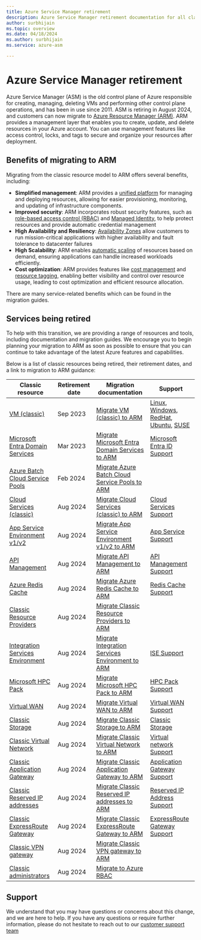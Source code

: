 ```yaml
---
title: Azure Service Manager retirement
description: Azure Service Manager retirement documentation for all classic compute, networking and storage resources
author: surbhijain
ms.topic: overview
ms.date: 04/18/2024
ms.author: surbhijain
ms.service: azure-asm

---
```


# Azure Service Manager retirement

Azure Service Manager (ASM) is the old control plane of Azure responsible for creating, managing, deleting VMs and performing other control plane operations, and has been in use since 2011. ASM is retiring in August 2024, and customers can now migrate to [Azure Resource Manager (ARM)](/azure/azure-resource-manager/management/overview). ARM provides a management layer that enables you to create, update, and delete resources in your Azure account. You can use management features like access control, locks, and tags to secure and organize your resources after deployment.

## Benefits of migrating to ARM 
Migrating from the classic resource model to ARM offers several benefits, including: 

- **Simplified management**: ARM provides a [unified platform](/azure/azure-resource-manager/management/overview) for managing and deploying resources, allowing for easier provisioning, monitoring, and updating of infrastructure components.
- **Improved security**: ARM incorporates robust security features, such as [role-based access control (RBAC)](/azure/role-based-access-control/overview) and [Managed Identity](/azure/active-directory/managed-identities-azure-resources/overview), to help protect resources and provide automatic credential management
- **High Availability and Resiliency**: [Availability Zones](/azure/reliability/availability-zones-overview) allow customers to run mission-critical applications with higher availability and fault tolerance to datacenter failures
- **High Scalability**: ARM enables [automatic scaling](/azure/well-architected/scalability/design-scale) of resources based on demand, ensuring applications can handle increased workloads efficiently.
- **Cost optimization**: ARM provides features like [cost management](/azure/cost-management-billing/) and [resource tagging](/azure/azure-resource-manager/management/tag-resources), enabling better visibility and control over resource usage, leading to cost optimization and efficient resource allocation.


There are many service-related benefits which can be found in the migration guides. 

## Services being retired 
To help with this transition, we are providing a range of resources and tools, including documentation and migration guides. We encourage you to begin planning your migration to ARM as soon as possible to ensure that you can continue to take advantage of the latest Azure features and capabilities. 

Below is a list of classic resources being retired, their retirement dates, and a link to migration to ARM guidance:

| Classic resource |  Retirement date | Migration documentation | Support |
|---|---|---|---|
|[VM (classic)](https://azure.microsoft.com/updates/classicvmretirment) | Sep 2023 | [Migrate VM (classic) to ARM](/azure/virtual-machines/classic-vm-deprecation?toc=/azure/reliability/toc.json&bc=/azure/reliability/breadcrumb/toc.json)| [Linux](https://ms.portal.azure.com/#create/Microsoft.Support/Parameters/%7B%0D%0A%09%22pesId%22%3A+%22cddd3eb5-1830-b494-44fd-782f691479dc%22%2C%09%0D%0A%09%22supportTopicId%22%3A+%22e2542607-20ad-4425-e30d-eec8e2121f55%22%2C%0D%0A%09%22contextInfo%22%3A+%22RDFE+Migration+to+ARM%22%2C%0D%0A%09%22severity%22%3A+%224%22%0D%0A+%7D), [Windows](https://ms.portal.azure.com/#create/Microsoft.Support/Parameters/%7B%0D%0A%09%22pesId%22%3A+%226f16735c-b0ae-b275-ad3a-03479cfa1396%22%2C%09%0D%0A%09%22supportTopicId%22%3A+%228a82f77d-c3ab-7b08-d915-776b4ff64ff4%22%2C%0D%0A%09%22contextInfo%22%3A+%22RDFE+Migration+to+ARM%22%2C%0D%0A%09%22severity%22%3A+%224%22%0D%0A+%7D), [RedHat](https://ms.portal.azure.com/#create/Microsoft.Support/Parameters/%7B%0D%0A%09%22pesId%22%3A+%22de8937fc-74cc-daa7-2639-e1fe433dcb87%22%2C%09%0D%0A%09%22supportTopicId%22%3A+%22b4991d30-6ff3-56aa-c832-0aa9f9e8f0c1%22%2C%0D%0A%09%22contextInfo%22%3A+%22RDFE+Migration+to+ARM%22%2C%0D%0A%09%22severity%22%3A+%224%22%0D%0A+%7D), [Ubuntu](https://ms.portal.azure.com/#create/Microsoft.Support/Parameters/%7B%0D%0A%09%22pesId%22%3A+%22240f5f1e-00c5-452d-6886-13429eddd6cf%22%2C%09%0D%0A%09%22supportTopicId%22%3A+%229b8be6a3-1dca-0ca9-93bb-d259139a5cd5%22%2C%0D%0A%09%22contextInfo%22%3A+%22RDFE+Migration+to+ARM%22%2C%0D%0A%09%22severity%22%3A+%224%22%0D%0A+%7D), [SUSE](https://ms.portal.azure.com/#create/Microsoft.Support/Parameters/%7B%0D%0A%09%22pesId%22%3A+%224a15f982-bfba-8ef2-a417-5fa383940392%22%2C%09%0D%0A%09%22supportTopicId%22%3A+%2201d83b71-bc02-e38d-facd-43ce9df6da28%22%2C%0D%0A%09%22contextInfo%22%3A+%22RDFE+Migration+to+ARM%22%2C%0D%0A%09%22severity%22%3A+%224%22%0D%0A+%7D) |
|[Microsoft Entra Domain Services](/azure/active-directory-domain-services/migrate-from-classic-vnet?toc=/azure/reliability/toc.json&bc=/azure/reliability/breadcrumb/toc.json) | Mar 2023 | [Migrate Microsoft Entra Domain Services to ARM](/azure/active-directory-domain-services/migrate-from-classic-vnet?toc=/azure/reliability/toc.json&bc=/azure/reliability/breadcrumb/toc.json)| [Microsoft Entra ID Support](https://ms.portal.azure.com/#create/Microsoft.Support/Parameters/%7B%0D%0A%09%22pesId%22%3A+%22a69d6bc1-d1db-61e6-2668-451ae3784f86%22%2C%09%0D%0A%09%22supportTopicId%22%3A+%22b437f1a6-38fe-550d-9b87-85c69d33faa7%22%2C%0D%0A%09%22contextInfo%22%3A+%22RDFE+Migration+to+ARM%22%2C%0D%0A%09%22severity%22%3A+%224%22%0D%0A+%7D) |
|[Azure Batch Cloud Service Pools](https://azure.microsoft.com/updates/azure-batch-cloudserviceconfiguration-pools-will-be-retired-on-29-february-2024) | Feb 2024 |[Migrate Azure Batch Cloud Service Pools to ARM](/azure/batch/batch-pool-cloud-service-to-virtual-machine-configuration?toc=/azure/reliability/toc.json&bc=/azure/reliability/breadcrumb/toc.json)| |
|[Cloud Services (classic)](https://azure.microsoft.com/updates/cloud-services-retirement-announcement) | Aug 2024 |[Migrate Cloud Services (classic) to ARM](/azure/cloud-services-extended-support/in-place-migration-overview?toc=/azure/reliability/toc.json&bc=/azure/reliability/breadcrumb/toc.json)| [Cloud Services Support](https://ms.portal.azure.com/#create/Microsoft.Support/Parameters/%7B%0D%0A%09%22pesId%22%3A+%22e79dcabe-5f77-3326-2112-74487e1e5f78%22%2C%09%0D%0A%09%22supportTopicId%22%3A+%22fca528d2-48bd-7c9f-5806-ce5d5b1d226f%22%2C%0D%0A%09%22contextInfo%22%3A+%22RDFE+Migration+to+ARM%22%2C%0D%0A%09%22severity%22%3A+%224%22%0D%0A+%7D) |
|[App Service Environment v1/v2](https://azure.microsoft.com/updates/app-service-environment-v1-and-v2-retirement-announcement) | Aug 2024 |[Migrate App Service Environment v1/v2 to ARM](/azure/app-service/environment/migrate?toc=/azure/reliability/toc.json&bc=/azure/reliability/breadcrumb/toc.json) | [App Service Support](https://ms.portal.azure.com/#create/Microsoft.Support/Parameters/%7B%0D%0A%09%22pesId%22%3A+%222fd37acf-7616-eae7-546b-1a78a16d11b5%22%2C%09%0D%0A%09%22supportTopicId%22%3A+%22cfaf122c-93a9-a462-8b68-40ca78b60f32%22%2C%0D%0A%09%22contextInfo%22%3A+%22RDFE+Migration+to+ARM%22%2C%0D%0A%09%22severity%22%3A+%224%22%0D%0A+%7D) |
|[API Management](/azure/api-management/breaking-changes/stv1-platform-retirement-august-2024?toc=/azure/reliability/toc.json&bc=/azure/reliability/breadcrumb/toc.json) | Aug 2024 |[Migrate API Management to ARM](/azure/api-management/compute-infrastructure?toc=/azure/reliability/toc.json&bc=/azure/reliability/breadcrumb/toc.json#how-do-i-migrate-to-the-stv2-platform) |[API Management Support](https://ms.portal.azure.com/#create/Microsoft.Support/Parameters/%7B%0D%0A%09%22pesId%22%3A+%22b4d0e877-0166-0474-9a76-b5be30ba40e4%22%2C%09%0D%0A%09%22supportTopicId%22%3A+%2217bd9098-5a17-03a0-fb7c-4d076261e407%22%2C%0D%0A%09%22contextInfo%22%3A+%22RDFE+Migration+to+ARM%22%2C%0D%0A%09%22severity%22%3A+%224%22%0D%0A+%7D) |
|[Azure Redis Cache](/azure/azure-cache-for-redis/cache-faq?toc=/azure/reliability/toc.json&bc=/azure/reliability/breadcrumb/toc.json#caches-with-a-dependency-on-cloud-services-(classic)) | Aug 2024 |[Migrate Azure Redis Cache to ARM](/azure/azure-cache-for-redis/cache-faq?toc=/azure/reliability/toc.json&bc=/azure/reliability/breadcrumb/toc.json#caches-with-a-dependency-on-cloud-services--classic) | [Redis Cache Support](https://ms.portal.azure.com/#create/Microsoft.Support/Parameters/%7B%0D%0A%09%22pesId%22%3A+%22275635f1-6a9b-cca1-af9e-c379b30890ff%22%2C%09%0D%0A%09%22supportTopicId%22%3A+%221b2a8dc2-790c-fedd-2e57-a608bd352c06%22%2C%0D%0A%09%22contextInfo%22%3A+%22RDFE+Migration+to+ARM%22%2C%0D%0A%09%22severity%22%3A+%224%22%0D%0A+%7D) |
|[Classic Resource Providers](https://azure.microsoft.com/updates/azure-classic-resource-providers-will-be-retired-on-31-august-2024/) | Aug 2024 |[Migrate Classic Resource Providers to ARM](/azure/azure-resource-manager/management/deployment-models?toc=/azure/reliability/toc.json&bc=/azure/reliability/breadcrumb/toc.json) | |
|[Integration Services Environment](https://azure.microsoft.com/updates/integration-services-environment-will-be-retired-on-31-august-2024-transition-to-logic-apps-standard/) | Aug 2024 |[Migrate Integration Services Environment to ARM](/azure/logic-apps/export-from-ise-to-standard-logic-app?toc=/azure/reliability/toc.json&bc=/azure/reliability/breadcrumb/toc.json) | [ISE Support](https://ms.portal.azure.com/#create/Microsoft.Support/Parameters/%7B%0D%0A%09%22pesId%22%3A+%2265e73690-23aa-be68-83be-a6b9bd188345%22%2C%09%0D%0A%09%22supportTopicId%22%3A+%224401dcbe-4183-6d63-7b0c-313ce7c4a496%22%2C%0D%0A%09%22contextInfo%22%3A+%22RDFE+Migration+to+ARM%22%2C%0D%0A%09%22severity%22%3A+%224%22%0D%0A+%7D)|
|[Microsoft HPC Pack](/powershell/high-performance-computing/burst-to-cloud-services-retirement-guide?toc=/azure/reliability/toc.json&bc=/azure/reliability/breadcrumb/toc.json) |Aug 2024| [Migrate Microsoft HPC Pack to ARM](/powershell/high-performance-computing/burst-to-cloud-services-retirement-guide)|[HPC Pack Support](https://ms.portal.azure.com/#create/Microsoft.Support/Parameters/%7B%0D%0A%09%22pesId%22%3A+%22e00b1ed8-fc24-fef4-6f4c-36d963708ae1%22%2C%09%0D%0A%09%22supportTopicId%22%3A+%22b0d0a49b-0eff-12cd-a955-7e9d6cd809d4%22%2C%0D%0A%09%22contextInfo%22%3A+%22RDFE+Migration+to+ARM%22%2C%0D%0A%09%22severity%22%3A+%224%22%0D%0A+%7D) |
|[Virtual WAN](/azure/virtual-wan/virtual-wan-faq#update-router?toc=/azure/reliability/toc.json&bc=/azure/reliability/breadcrumb/toc.json) | Aug 2024 | [Migrate Virtual WAN to ARM](/azure/virtual-wan/virtual-wan-faq?toc=/azure/reliability/toc.json&bc=/azure/reliability/breadcrumb/toc.json#update-router) |[Virtual WAN Support](https://ms.portal.azure.com/#create/Microsoft.Support/Parameters/%7B%0D%0A%09%22pesId%22%3A+%22d3b69052-33aa-55e7-6d30-ebb7040f9766%22%2C%09%0D%0A%09%22supportTopicId%22%3A+%229fce0565-284f-2521-c1ac-6c80f954b323%22%2C%0D%0A%09%22contextInfo%22%3A+%22RDFE+Migration+to+ARM%22%2C%0D%0A%09%22severity%22%3A+%224%22%0D%0A+%7D) |
|[Classic Storage](https://azure.microsoft.com/updates/classic-azure-storage-accounts-will-be-retired-on-31-august-2024/) | Aug 2024 | [Migrate Classic Storage to ARM](/azure/storage/common/classic-account-migration-overview?toc=/azure/reliability/toc.json&bc=/azure/reliability/breadcrumb/toc.json)|[Classic Storage](https://ms.portal.azure.com/#create/Microsoft.Support/Parameters/%7B%0D%0A%09%22pesId%22%3A+%226a9c20ed-85c7-c289-d5e2-560da8f2a7c8%22%2C%09%0D%0A%09%22supportTopicId%22%3A+%2212adcfc2-182a-874a-066e-dda77370890a%22%2C%0D%0A%09%22contextInfo%22%3A+%22RDFE+Migration+to+ARM%22%2C%0D%0A%09%22severity%22%3A+%224%22%0D%0A+%7D) |
|[Classic Virtual Network](https://azure.microsoft.com/updates/five-azure-classic-networking-services-will-be-retired-on-31-august-2024/) | Aug 2024 | [Migrate Classic Virtual Network to ARM]( /azure/virtual-network/migrate-classic-vnet-powershell?toc=/azure/reliability/toc.json&bc=/azure/reliability/breadcrumb/toc.json)| [Virtual network Support](https://ms.portal.azure.com/#create/Microsoft.Support/Parameters/%7B%0D%0A%09%22pesId%22%3A+%22b25271d3-6431-dfbc-5f12-5693326809b3%22%2C%09%0D%0A%09%22supportTopicId%22%3A+%227b487f07-f200-85b5-f3e1-0a2d40b71fef%22%2C%0D%0A%09%22contextInfo%22%3A+%22RDFE+Migration+to+ARM%22%2C%0D%0A%09%22severity%22%3A+%224%22%0D%0A+%7D)|
|[Classic Application Gateway](https://azure.microsoft.com/updates/five-azure-classic-networking-services-will-be-retired-on-31-august-2024/) | Aug 2024 | [Migrate Classic Application Gateway to ARM](/azure/application-gateway/classic-to-resource-manager?toc=/azure/reliability/toc.json&bc=/azure/reliability/breadcrumb/toc.json) |[Application Gateway Support](https://ms.portal.azure.com/#create/Microsoft.Support/Parameters/%7B%0D%0A%09%22pesId%22%3A+%22101732bb-31af-ee61-7c16-d4ad77c86a50%22%2C%09%0D%0A%09%22supportTopicId%22%3A+%228b2086bf-19da-8ab5-41dc-ad9eadc6e9b3%22%2C%0D%0A%09%22contextInfo%22%3A+%22RDFE+Migration+to+ARM%22%2C%0D%0A%09%22severity%22%3A+%224%22%0D%0A+%7D)|
|[Classic Reserved IP addresses](https://azure.microsoft.com/updates/five-azure-classic-networking-services-will-be-retired-on-31-august-2024/) |Aug 2024| [Migrate Classic Reserved IP addresses to ARM](/azure/virtual-network/ip-services/public-ip-upgrade-classic?toc=/azure/reliability/toc.json&bc=/azure/reliability/breadcrumb/toc.json)|[Reserved IP Address Support](https://ms.portal.azure.com/#create/Microsoft.Support/Parameters/%7B%0D%0A%09%22pesId%22%3A+%22b25271d3-6431-dfbc-5f12-5693326809b3%22%2C%09%0D%0A%09%22supportTopicId%22%3A+%22910d0c2f-6a50-f8cc-af5e-64bd648e3678%22%2C%0D%0A%09%22contextInfo%22%3A+%22RDFE+Migration+to+ARM%22%2C%0D%0A%09%22severity%22%3A+%224%22%0D%0A+%7D) |
|[Classic ExpressRoute Gateway](https://azure.microsoft.com/updates/five-azure-classic-networking-services-will-be-retired-on-31-august-2024/) |Aug 2024 | [Migrate Classic ExpressRoute Gateway to ARM](/azure/expressroute/expressroute-migration-classic-resource-manager?toc=/azure/reliability/toc.json&bc=/azure/reliability/breadcrumb/toc.json)|[ExpressRoute Gateway Support](https://ms.portal.azure.com/#create/Microsoft.Support/Parameters/%7B%0D%0A%09%22pesId%22%3A+%22759b4975-eee7-178d-6996-31047d078bf2%22%2C%09%0D%0A%09%22supportTopicId%22%3A+%2291ebdc1e-a04a-89df-f81d-d6209e40ff49%22%2C%0D%0A%09%22contextInfo%22%3A+%22RDFE+Migration+to+ARM%22%2C%0D%0A%09%22severity%22%3A+%224%22%0D%0A+%7D) |
|[Classic VPN gateway](https://azure.microsoft.com/updates/five-azure-classic-networking-services-will-be-retired-on-31-august-2024/) | Aug 2024 | [Migrate Classic VPN gateway to ARM]( /azure/vpn-gateway/vpn-gateway-classic-resource-manager-migration?toc=/azure/reliability/toc.json&bc=/azure/reliability/breadcrumb/toc.json)| |
|[Classic administrators](/azure/role-based-access-control/classic-administrators) | Aug 2024 | [Migrate to Azure RBAC](/azure/role-based-access-control/classic-administrators)| |

## Support
We understand that you may have questions or concerns about this change, and we are here to help. If you have any questions or require further information, please do not hesitate to reach out to our [customer support team](https://azure.microsoft.com/support)
